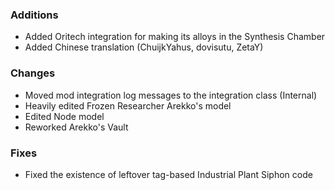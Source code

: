 ### Additions
- Added Oritech integration for making its alloys in the Synthesis Chamber
- Added Chinese translation (ChuijkYahus, dovisutu, ZetaY)

### Changes
- Moved mod integration log messages to the integration class (Internal)
- Heavily edited Frozen Researcher Arekko's model
- Edited Node model
- Reworked Arekko's Vault

### Fixes
- Fixed the existence of leftover tag-based Industrial Plant Siphon code